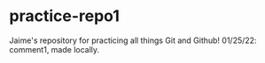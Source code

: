 # practice-repo1
Jaime's repository for practicing all things Git and Github!
01/25/22: comment1, made locally.